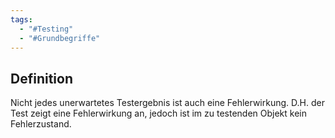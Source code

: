 ```yaml
---
tags:
  - "#Testing"
  - "#Grundbegriffe"
---
```

## Definition
Nicht jedes unerwartetes Testergebnis ist auch eine Fehlerwirkung. D.H. der Test zeigt eine Fehlerwirkung an, jedoch ist im zu testenden Objekt kein Fehlerzustand.

